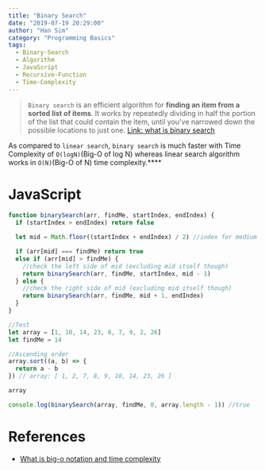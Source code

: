 ```yaml
---
title: "Binary Search"
date: "2019-07-19 20:29:00"
author: "Han Sim"
category: "Programming Basics"
tags:
  - Binary-Search
  - Algorithm
  - JavaScript
  - Recursive-Function
  - Time-Complexity
---
```


> `Binary search` is an efficient algorithm for **finding an item from a sorted list of items**. It works by repeatedly dividing in half the portion of the list that could contain the item, until you've narrowed down the possible locations to just one. [Link: what is binary search](https://www.khanacademy.org/computing/computer-science/algorithms/binary-search/a/binary-search)

As compared to `linear search`, `binary search` is much faster with Time Complexity of `O(logN)`(Big-O of log N) whereas linear search algorithm works in `O(N)`(Big-O of N) time complexity.\*\*\*\*

# JavaScript

```JavaScript
function binarySearch(arr, findMe, startIndex, endIndex) {
  if (startIndex > endIndex) return false

  let mid = Math.floor((startIndex + endIndex) / 2) //index for medium

  if (arr[mid] === findMe) return true
  else if (arr[mid] > findMe) {
    //check the left side of mid (excluding mid itself though)
    return binarySearch(arr, findMe, startIndex, mid - 1)
  } else {
    //check the right side of mid (excluding mid itself though)
    return binarySearch(arr, findMe, mid + 1, endIndex)
  }
}

//Test
let array = [1, 10, 14, 23, 8, 7, 9, 2, 26]
let findMe = 14

//Ascending order
array.sort((a, b) => {
  return a - b
}) // array: [ 1, 2, 7, 8, 9, 10, 14, 23, 26 ]

array

console.log(binarySearch(array, findMe, 0, array.length - 1)) //true
```

# References

- [What is big-o notation and time complexity](https://youtu.be/D6xkbGLQesk)
